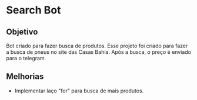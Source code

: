 # Search Bot

## Objetivo

Bot criado para fazer busca de produtos. Esse projeto foi criado para fazer a busca de pneus no site das Casas Bahia. Após a busca, o preço é enviado para o telegram.

## Melhorias

- Implementar laço "for" para busca de mais produtos.
